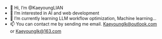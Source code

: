 - 👋 Hi, I’m @KaeyoungLIAN
- 👀 I’m interested in AI and web development
- 🌱 I’m currently learning LLM workflow optimization, Machine learning...
- 📫 You can contact me by sending me email. Kaeyounglk@outlook.com or Kaeyounglk@163.com
